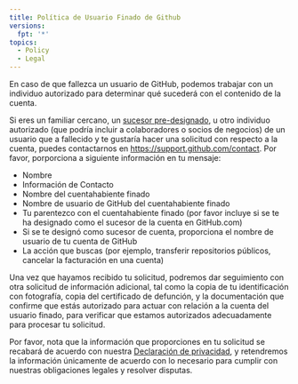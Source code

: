 ```yaml
---
title: Política de Usuario Finado de Github
versions:
  fpt: '*'
topics:
  - Policy
  - Legal
---
```


En caso de que fallezca un usuario de GitHub, podemos trabajar con un individuo autorizado para determinar qué sucederá con el contenido de la cuenta.

Si eres un familiar cercano, un [sucesor pre-designado](/github/setting-up-and-managing-your-github-user-account/maintaining-ownership-continuity-of-your-user-accounts-repositories), u otro individuo autorizado (que podría incluir a colaboradores o socios de negocios) de un usuario que a fallecido y te gustaría hacer una solicitud con respecto a la cuenta, puedes contactarnos en https://support.github.com/contact. Por favor, porporciona a siguiente información en tu mensaje:

- Nombre
- Información de Contacto
- Nombre del cuentahabiente finado
- Nombre de usuario de GitHub del cuentahabiente finado
- Tu parentezco con el cuentahabiente finado (por favor incluye si se te ha designado como el sucesor de la cuenta en GitHub.com)
- Si se te designó como sucesor de cuenta, proporciona el nombre de usuario de tu cuenta de GitHub
- La acción que buscas (por ejemplo, transferir repositorios públicos, cancelar la facturación en una cuenta)

Una vez que hayamos recibido tu solicitud, podremos dar seguimiento con otra solicitud de información adicional, tal como la copia de tu identificación con fotografía, copia del certificado de defunción, y la documentación que confirme que estás autorizado para actuar con relación a la cuenta del usuario finado, para verificar que estamos autorizados adecuadamente para procesar tu solicitud.

Por favor, nota que la información que proporciones en tu solicitud se recabará de acuerdo con nuestra [Declaración de privacidad](/github/site-policy/github-privacy-statement), y retendremos la información únicamente de acuerdo con lo necesario para cumplir con nuestras obligaciones legales y resolver disputas.
